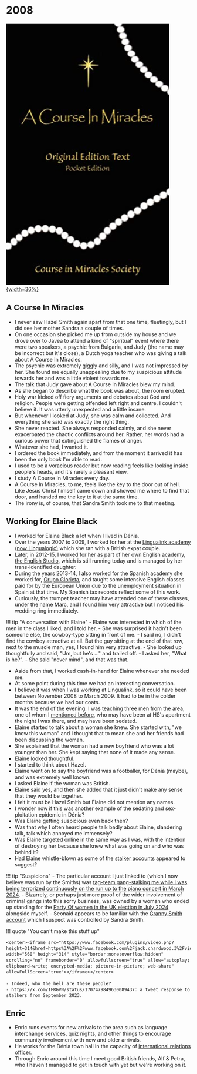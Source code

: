 # 2008

[![A Course In Miracles](../../content/images/acim.png){width=36%}](https://en.wikipedia.org/wiki/A_Course_in_Miracles)

## A Course In Miracles

- I never saw Hazel Smith again apart from that one time, fleetingly, but I did see her mother Sandra a couple of times.
- On one occasion she picked me up from outside my house and we drove over to Javea to attend a kind of "spiritual" event where there were two speakers, a psychic from Bulgaria, and Judy (the name may be incorrect but it's close), a Dutch yoga teacher who was giving a talk about A Course In Miracles.
- The psychic was extremely giggly and silly, and I was not impressed by her. She found me equally unappealing due to my suspicious attitude towards her and was a little violent towards me.
- The talk that Judy gave about A Course In Miracles blew my mind.
- As she began to describe what the book was about, the room erupted.
- Holy war kicked off fiery arguments and debates about God and religion. People were getting offended left right and centre. I couldn't believe it. It was utterly unexpected and a little insane.
- But whenever I looked at Judy, she was calm and collected. And everything she said was exactly the right thing. 
- She never reacted. She always responded calmly, and she never exacerbated the chaotic conflicts around her. Rather, her words had a curious power that extinguished the flames of anger.
- Whatever she had, I wanted it.
- I ordered the book immediately, and from the moment it arrived it has been the only book I'm able to read.
- I used to be a voracious reader but now reading feels like looking inside people's heads, and it's rarely a pleasant view.
- I study A Course In Miracles every day.
- A Course In Miracles, to me, feels like the key to the door out of hell. Like Jesus Christ himself came down and showed me where to find that door, and handed me the key to it at the same time.
- The irony is, of course, that Sandra Smith took me to that meeting.

## Working for Elaine Black

- I worked for Elaine Black a lot when I lived in Dénia.
- Over the years 2007 to 2009, I worked for her at the [Lingualink academy (now Lingualogic)](https://lingualogic.es/en/) which she ran with a British expat couple.
- Later, in 2012-15, I worked for her as part of her own English academy, [the English Studio](https://www.englishstudiodenia.com/), which is still running today and is managed by her trans-identified daughter.
- During the years 2013-14, I also worked for the Spanish academy she worked for, [Grupo Glorieta](https://grupoglorieta.com/), and taught some intensive English classes paid for by the European Union due to the unemployment situation in Spain at that time. My Spanish tax records reflect some of this work.
- Curiously, the trumpet teacher may have attended one of these classes, under the name Marc, and I found him very attractive but I noticed his wedding ring immediately.

!!! tip "A conversation with Elaine"
    - Elaine was interested in which of the men in the class I liked, and I told her. 
    - She was surprised it hadn't been someone else, the cowboy-type sitting in front of me.
    - I said no, I didn't find the cowboy attractive at all. But the guy sitting at the end of that row, next to the muscle man, yes, I found him very attractive.
    - She looked up thoughtfully and said, "Um, but he's ..." and trailed off. 
    - I asked her, "What is he?". 
    - She said "never mind", and that was that.

- Aside from that, I worked cash-in-hand for Elaine whenever she needed me.
- At some point during this time we had an interesting conversation.
- I believe it was when I was working at Lingualink, so it could have been between November 2008 to March 2009. It had to be in the colder months because we had our coats.
- It was the end of the evening. I was teaching three men from the area, one of whom I [mentioned before](2007.md#hazel-smith), who may have been at HS's apartment the night I was there, and may have been sedated.
- Elaine started to talk about a woman she knew. She started with, "we know this woman" and I thought that to mean she and her friends had been discussing the woman.
- She explained that the woman had a new boyfriend who was a lot younger than her. She kept saying that none of it made any sense.
- Elaine looked thoughtful.
- I started to think about Hazel.
- Elaine went on to say the boyfriend was a footballer, for Dénia (maybe), and was extremely well known.
- I asked Elaine if the woman was British.
- Elaine said yes, and then she added that it just didn't make any sense that they would be together.
- I felt it must be Hazel Smith but Elaine did not mention any names.
- I wonder now if this was another example of the sedating and sex-ploitation epidemic in Dénia?
- Was Elaine getting suspicious even back then?
- Was that why I often heard people talk badly about Elaine, slandering talk, talk which annoyed me immensely?
- Was Elaine targeted online in the same way as I was, with the intention of destroying her because she knew what was going on and who was behind it?
- Had Elaine whistle-blown as some of the [stalker accounts](../2024/march.md#elaine-threats) appeared to suggest?

!!! tip "Suspicions"
    - The particular account I just linked to (which I now believe was run by the Smiths) was [tag-team gang-stalking me while I was being terrorized continuously on the run up to the piano concert in March 2024](../2024/march.md#online-threats-during-this-period).
    - Bizarrely, or perhaps just more proof of the wider involvement of criminal gangs into this sorry business, was owned by a woman who ended up standing for the [Party Of women in the UK election in July 2024](https://electionresults.parliament.uk/general-elections/6/political-parties/264/elections) alongside myself.
    - Seonaid appears to be familiar with the [Granny Smith account](../2025/january.md#seonaid-dawn-and-granny-smith) which I suspect was controlled by Sandra Smith.

!!! quote "You can't make this stuff up"

    <center><iframe src="https://www.facebook.com/plugins/video.php?height=314&href=https%3A%2F%2Fwww.facebook.com%2Fjack.chardwood.3%2Fvideos%2F1686361321869766%2F&show_text=false&width=560&t=0" width="560" height="314" style="border:none;overflow:hidden" scrolling="no" frameborder="0" allowfullscreen="true" allow="autoplay; clipboard-write; encrypted-media; picture-in-picture; web-share" allowFullScreen="true"></iframe></center>

    - Indeed, who the hell are these people?
    - https://x.com/1FRGVN/status/1707479849630089437: a tweet response to stalkers from September 2023.

## Enric

- Enric runs events for new arrivals to the area such as language interchange services, quiz nights, and other things to encourage community involvement with new and older arrivals.
- He works for the Dénia town hall in the capacity of [international relations officer](https://www.denia.es/es/denia/directori/directori.aspx?id=297).
- Through Enric around this time I meet good British friends, Alf & Petra, who I haven't managed to get in touch with yet but we're working on it.
